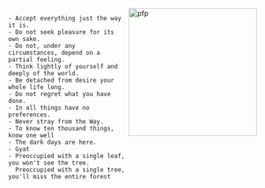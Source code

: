 
<a href="http://git.liveemily.xyz/emily">
   <img align="right" src="https://media.tenor.com/ZQxFE3_yJ2YAAAAM/future-thinking.gif" alt="pfp" width="260" height="260" id="pfp">
</a>

```
- Accept everything just the way it is.
- Do not seek pleasure for its own sake.
- Do not, under any circumstances, depend on a partial feeling.
- Think lightly of yourself and deeply of the world.
- Be detached from desire your whole life long.
- Do not regret what you have done.
- In all things have no preferences.
- Never stray from the Way.
- To know ten thousand things, know one well
- The dark days are here.
- Gyat
- Preoccupied with a single leaf, you won't see the tree.
  Preoccupied with a single tree, you'll miss the entire forest
```




<!--
**karlpv/karlpv** is a ✨ _special_ ✨ repository because its `README.md` (this file) appears on your GitHub profile.

Here are some ideas to get you started:

- 🔭 I’m currently working on ...
- 🌱 I’m currently learning ...
- 👯 I’m looking to collaborate on ...
- 🤔 I’m looking for help with ...
- 💬 Ask me about ...
- 📫 How to reach me: ...
- 😄 Pronouns: ...
- ⚡ Fun fact: ...
-->
